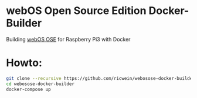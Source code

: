 # webOS Open Source Edition Docker-Builder

Building [webOS OSE]() for Raspberry Pi3 with Docker

# Howto:

```bash
git clone --recursive https://github.com/ricwein/webosose-docker-builder.git
cd webosose-docker-builder
docker-compose up
```

